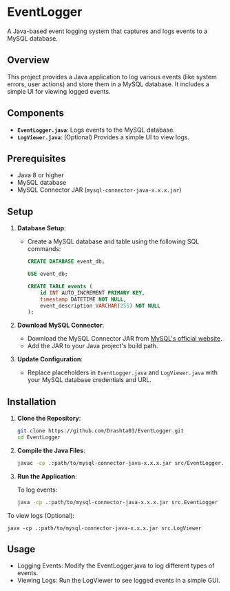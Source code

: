 # EventLogger

A Java-based event logging system that captures and logs events to a MySQL database.

## Overview

This project provides a Java application to log various events (like system errors, user actions) and store them in a MySQL database. It includes a simple UI for viewing logged events.

## Components

- **`EventLogger.java`**: Logs events to the MySQL database.
- **`LogViewer.java`**: (Optional) Provides a simple UI to view logs.

## Prerequisites

- Java 8 or higher
- MySQL database
- MySQL Connector JAR (`mysql-connector-java-x.x.x.jar`)

## Setup

1. **Database Setup**:
   - Create a MySQL database and table using the following SQL commands:
     ```sql
     CREATE DATABASE event_db;

     USE event_db;

     CREATE TABLE events (
         id INT AUTO_INCREMENT PRIMARY KEY,
         timestamp DATETIME NOT NULL,
         event_description VARCHAR(255) NOT NULL
     );
     ```

2. **Download MySQL Connector**:
   - Download the MySQL Connector JAR from [MySQL's official website](https://dev.mysql.com/downloads/connector/j/).
   - Add the JAR to your Java project's build path.

3. **Update Configuration**:
   - Replace placeholders in `EventLogger.java` and `LogViewer.java` with your MySQL database credentials and URL.

## Installation

1. **Clone the Repository**:
   
   ```bash
   git clone https://github.com/Drashta03/EventLogger.git
   cd EventLogger

2. **Compile the Java Files**:
   
   ```bash
   javac -cp .:path/to/mysql-connector-java-x.x.x.jar src/EventLogger.java src/LogViewer.java

3. **Run the Application**:
   
    To log events:
   
    ```bash
    java -cp .:path/to/mysql-connector-java-x.x.x.jar src.EventLogger

  To view logs (Optional):

    java -cp .:path/to/mysql-connector-java-x.x.x.jar src.LogViewer

## Usage 
- Logging Events: Modify the EventLogger.java to log different types of events.
- Viewing Logs: Run the LogViewer to see logged events in a simple GUI.

